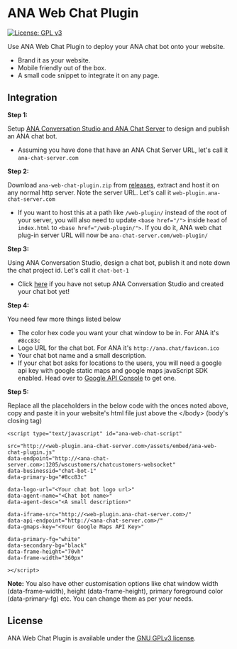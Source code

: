 # ANA Web Chat Plugin

[![License: GPL v3](https://img.shields.io/badge/License-GPL%20v3-blue.svg)](http://www.gnu.org/licenses/gpl-3.0)

Use ANA Web Chat Plugin to deploy your ANA chat bot onto your website. 

  - Brand it as your website.
  - Mobile friendly out of the box. 
  - A small code snippet to integrate it on any page. 

## Integration

**Step 1:**

Setup [ANA Conversation Studio and ANA Chat Server](https://github.com/Kitsune-tools/ProjectANA) to design and publish an ANA chat bot.
  - Assuming you have done that have an ANA Chat Server URL, let's call it `ana-chat-server.com`

**Step 2:**

Download `ana-web-chat-plugin.zip` from [releases](https://github.com/Kitsune-tools/ANAChat-Web/releases), extract and host it on any normal http server. Note the server URL. Let's call it `web-plugin.ana-chat-server.com`
   - If you want to host this at a path like `/web-plugin/` instead of the root of your server, you will also need to update `<base href="/">` inside `head` of `index.html` to `<base href="/web-plugin/">`. If you do it, ANA web chat plug-in server URL will now be `ana-chat-server.com/web-plugin/`

**Step 3:**

Using ANA Conversation Studio, design a chat bot, publish it and note down the chat project id. Let's call it `chat-bot-1` 
  - Click [here](https://github.com/Kitsune-tools/ProjectANA) if you have not setup ANA Conversation Studio and created your chat bot yet! 

**Step 4:**

You need few more things listed below
   - The color hex code you want your chat window to be in.   For ANA it's `#8cc83c`
   - Logo URL for the chat bot. For ANA it's `http://ana.chat/favicon.ico`
   - Your chat bot name and a small description.
   - If your chat bot asks for locations to the users, you will need a google api key with google static maps and google maps javaScript SDK enabled. Head over to [Google API Console](https://console.developers.google.com) to get one.  
 
**Step 5:**

Replace all the placeholders in the below code with the onces noted above, copy and paste it in your website's html file just above the &lt;/body&gt; (body's closing tag)

```
<script type="text/javascript" id="ana-web-chat-script"

src="http://<web-plugin.ana-chat-server.com>/assets/embed/ana-web-chat-plugin.js" 
data-endpoint="http://<ana-chat-server.com>:1205/wscustomers/chatcustomers-websocket"
data-businessid="chat-bot-1"
data-primary-bg="#8cc83c"

data-logo-url="<Your chat bot logo url>"
data-agent-name="<Chat bot name>"
data-agent-desc="<A small description>"

data-iframe-src="http://<web-plugin.ana-chat-server.com>/"
data-api-endpoint="http://<ana-chat-server.com>/"
data-gmaps-key="<Your Google Maps API Key>"

data-primary-fg="white"
data-secondary-bg="black"
data-frame-height="70vh"
data-frame-width="360px"

></script>
```

**Note:**
You also have other customisation options like chat window width (data-frame-width), height (data-frame-height), primary foreground color (data-primary-fg) etc. You can change them as per your needs.

## License

ANA Web Chat Plugin is available under the [GNU GPLv3 license](https://www.gnu.org/licenses/gpl-3.0.en.html).
